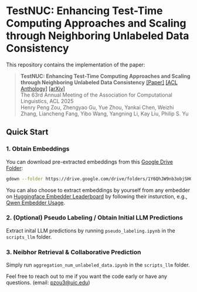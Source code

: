 # TestNUC: Enhancing Test-Time Computing Approaches and Scaling through Neighboring Unlabeled Data Consistency


<!-- ![Task](code/images/scaling.jpg) -->


This repository contains the implementation of the paper:
> **TestNUC: Enhancing Test-Time Computing Approaches and Scaling through Neighboring Unlabeled Data Consistency** 
> [[Paper]](https://aclanthology.org/2025.acl-long.1486.pdf) [[ACL Anthology]](https://aclanthology.org/2025.acl-long.1486/) [[arXiv]](https://arxiv.org/abs/2502.19163) <br>
> The 63rd Annual Meeting of the Association for Computational Linguistics, ACL 2025 <br>
> Henry Peng Zou, Zhengyao Gu, Yue Zhou, Yankai Chen, Weizhi Zhang, Liancheng Fang, Yibo Wang, Yangning Li, Kay Liu, Philip S. Yu <br>



## Quick Start


### 1. Obtain Embeddings

You can download pre-extracted embeddings from this [Google Drive Folder](https://drive.google.com/drive/folders/1Y6QhJW9nb3objSHQue0rA3pmT4cvcg2f):

```bash
gdown --folder https://drive.google.com/drive/folders/1Y6QhJW9nb3objSHQue0rA3pmT4cvcg2f -O ./data/
```

You can also choose to extract embeddings by yourself from any embedder on [Huggingface Embedder Leaderboard](https://huggingface.co/spaces/mteb/leaderboard) by following their insturction, e.g., [Qwen Embedder Usage](https://huggingface.co/Qwen/Qwen3-Embedding-8B#usage).



### 2. (Optional) Pseudo Labeling / Obtain Initial LLM Predictions

Extract inital LLM predictions by running `pseudo_labeling.ipynb` in the `scripts_llm` folder.


### 3. Neibhor Retrieval & Collaborative Prediction

Simply run `aggregation_num_unlabeled_data.ipynb` in the `scripts_llm` folder.


Feel free to reach out to me if you want the code early or have any questions. (email: pzou3@uic.edu)


